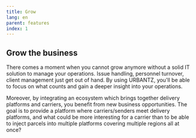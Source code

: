 ```yaml
---
title: Grow
lang: en
parent: features
index: 1
---
```

## Grow the business
There comes a moment when you cannot grow anymore without a solid IT solution to manage your operations. Issue handling, personnel turnover, client management just get out of hand. By using URBANTZ, you'll be able to focus on what counts and gain a deeper insight into your operations.

Moreover, by integrating an ecosystem which brings together delivery platforms and carriers, you benefit from new business opportunities. The goal is to provide a platform where carriers/senders meet delivery platforms, and what could be more interesting for a carrier than to be able to inject parcels into multiple platforms covering multiple regions all at once?